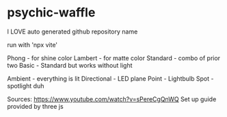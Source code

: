 # psychic-waffle
I LOVE auto generated github repository name

run with 'npx vite'



Phong - for shine color
Lambert - for matte color
Standard - combo of prior two
Basic - Standard but works without light

Ambient - everything is lit
Directional - LED plane
Point - Lightbulb
Spot - spotlight duh

Sources:
https://www.youtube.com/watch?v=sPereCgQnWQ
Set up guide provided by three js